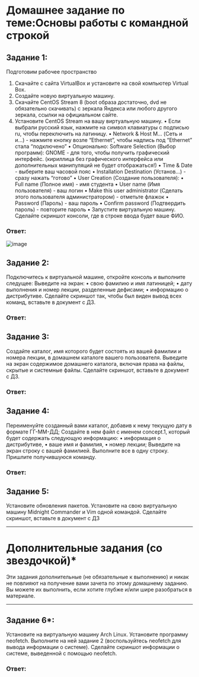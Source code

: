 # Домашнее задание по теме:Основы работы с командной строкой
## Задание 1: 
Подготовим рабочее пространство
1.	Скачайте с сайта VirtualBox и установите на свой компьютер Virtual Box.
2.	Создайте новую виртуальную машину.
3.	Скачайте CentOS Stream 8 (boot образа достаточно, dvd не обязательно скачивать) с зеркала Яндекса или любого другого зеркала, ссылки на официальном сайте.
4.	Установите CentOS Stream на вашу виртуальную машину.
•	Если выбрали русский язык, нажмите на символ клавиатуры с подписью ru, чтобы переключить на латиницу.
•	Network & Host M… (Сеть и и…) - нажмите кнопку возле “Ethernet”, чтобы надпись под “Ethernet” стала “подключено”
•	Опционально: Software Selection (Выбор программ): GNOME - для того, чтобы получить графический интерфейс. (кириллица без графического интерфейса или дополнительных манипуляций не будет отображаться!)
•	Time & Date - выберите ваш часовой пояс
•	Installation Destination (Установ…) - сразу нажать “готово”
•	User Creation (Создание пользователя):
•	Full name (Полное имя) - имя студента
•	User name (Имя пользователя) - ваш логин
•	Make this user administrator (Сделать этого пользователя администратором) - отметьте флажок
•	Password (Пароль) - ваш пароль
•	Confirm password (Подтвердить пароль) - повторите пароль
•	Запустите виртуальную машину.
Сделайте скриншот консоли, где в строке ввода будет ваше ФИО.

### Ответ:

![image](https://user-images.githubusercontent.com/121933872/210550273-92773587-9924-4aa8-ab29-5b5e9410b2b5.png)


## Задание 2:
Подключитесь к виртуальной машине, откройте консоль и выполните следущее:
Выведите на экран:
•	свою фамилию и имя латиницей;
•	дату выполнения и номер лекции, разделенные дефисами;
•	информацию о дистрибутиве.
Сделайте скриншот так, чтобы был виден вывод всех команд, вставьте в документ с ДЗ.

### Ответ:




## Задание 3:
Создайте каталог, имя которого будет состоять из вашей фамилии и номера лекции, в домашнем каталоге вашего пользователя.
Выведите на экран содержимое домашнего каталога, включая права на файлы, скрытые и системные файлы.
Сделайте скриншот, вставьте в документ с ДЗ.

### Ответ:


## Задание 4:
Переименуйте созданный вами каталог, добавив к нему текущую дату в формате ГГ-ММ-ДД;
Создайте в нем файл с именем concept.1, который будет содержать следующую информацию:
•	информация о дистрибутиве,
•	ваше имя и фамилия,
•	номер лекции;
Выведите на экран строку с вашей фамилией. Выполните все в одну строку.
Пришлите получившуюся команду.

### Ответ:


## Задание 5:
Установите обновления пакетов.
Установите на свою виртуальную машину Midnight Commander и Vim одной командой.
Сделайте скриншот, вставьте в документ с ДЗ


________________________________________
# Дополнительные задания (со звездочкой)*
Эти задания дополнительные (не обязательные к выполнению) и никак не повлияют на получение вами зачета по этому домашнему заданию. Вы можете их выполнить, если хотите глубже и/или шире разобраться в материале.
________________________________________


## Задание 6*:
Установите на виртуальную машину Arch Linux. Установите программу neofetch. Выполните на ней задание 2 (воспользуйтесь neofetch для вывода информации о системе).
Сделайте скриншот информации о системе, выведенной с помощью neofetch.


### Ответ:












